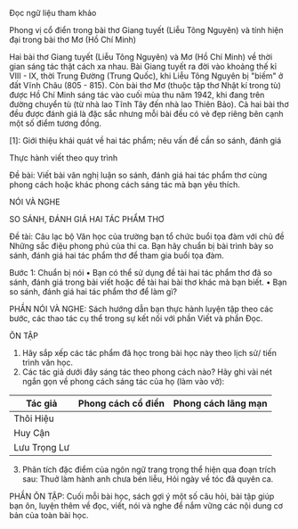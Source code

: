 Đọc ngữ liệu tham khảo

Phong vị cổ điển trong bài thơ Giang tuyết (Liễu Tông Nguyên) và tính hiện đại trong bài thơ Mơ (Hồ Chí Minh)

Hai bài thơ Giang tuyết (Liễu Tông Nguyên) và Mơ (Hồ Chí Minh) về thời gian sáng tác thật cách xa nhau. Bài Giang tuyết ra đời vào khoảng thế kỉ VIII - IX, thời Trung Đường (Trung Quốc), khi Liễu Tông Nguyên bị "biếm" ở đất Vĩnh Châu (805 - 815). Còn bài thơ Mơ (thuộc tập thơ Nhật kí trong tù) được Hồ Chí Minh sáng tác vào cuối mùa thu năm 1942, khi đang trên đường chuyển tù (từ nhà lao Tĩnh Tây đến nhà lao Thiên Bảo). Cả hai bài thơ đều được đánh giá là đặc sắc nhưng mỗi bài đều có vẻ đẹp riêng bên cạnh một số điểm tương đồng.

[1]: Giới thiệu khái quát về hai tác phẩm; nêu vấn đề cần so sánh, đánh giá

Thực hành viết theo quy trình

Đề bài:
Viết bài văn nghị luận so sánh, đánh giá hai tác phẩm thơ cùng phong cách hoặc khác phong cách sáng tác mà bạn yêu thích.

NÓI VÀ NGHE

SO SÁNH, ĐÁNH GIÁ HAI TÁC PHẨM THƠ

Đề tài:
Câu lạc bộ Văn học của trường bạn tổ chức buổi tọa đàm với chủ đề Những sắc điệu phong phú của thi ca. Bạn hãy chuẩn bị bài trình bày so sánh, đánh giá hai tác phẩm thơ để tham gia buổi tọa đàm.

Bước 1: Chuẩn bị nói
• Bạn có thể sử dụng đề tài hai tác phẩm thơ đã so sánh, đánh giá trong bài viết hoặc đề tài hai bài thơ khác mà bạn biết.
• Bạn so sánh, đánh giá hai tác phẩm thơ để làm gì?

PHẦN NÓI VÀ NGHE: Sách hướng dẫn bạn thực hành luyện tập theo các bước, các thao tác cụ thể trong sự kết nối với phần Viết và phần Đọc.

ÔN TẬP

1. Hãy sắp xếp các tác phẩm đã học trong bài học này theo lịch sử/ tiến trình văn học.
2. Các tác giả dưới đây sáng tác theo phong cách nào? Hãy ghi vài nét ngắn gọn về phong cách sáng tác của họ (làm vào vở):

Tác giả | Phong cách cổ điển | Phong cách lãng mạn
-------|---------------------|----------------------
Thôi Hiệu |                     |
Huy Cận |                     |
Lưu Trọng Lư |                     |

3. Phân tích đặc điểm của ngôn ngữ trang trọng thể hiện qua đoạn trích sau:
Thuở làm hành anh chưa bén liễu,
Hỏi ngày về tóc đã quyên ca.

PHẦN ÔN TẬP: Cuối mỗi bài học, sách gợi ý một số câu hỏi, bài tập giúp bạn ôn, luyện thêm về đọc, viết, nói và nghe để nắm vững các nội dung cơ bản của toàn bài học.